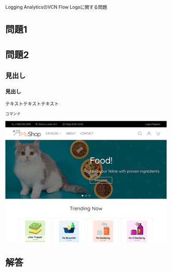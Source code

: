 Logging AnalyticsのVCN Flow Logsに関する問題
# 問題1


# 問題2


## 見出し
### 見出し

テキストテキストテキスト

```sh
コマンド
```

![サンプル画像](images/sample.png)


# 解答
